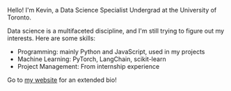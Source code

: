 Hello!
I'm Kevin, a Data Science Specialist Undergrad at the University of Toronto.

Data science is a multifaceted discipline, and I'm still trying to figure out my interests. Here are some skills:
- Programming: mainly Python and JavaScript, used in my projects
- Machine Learning: PyTorch, LangChain, scikit-learn
- Project Management: From internship experience

Go to [my website](https://dungwoong.github.io/) for an extended bio!
